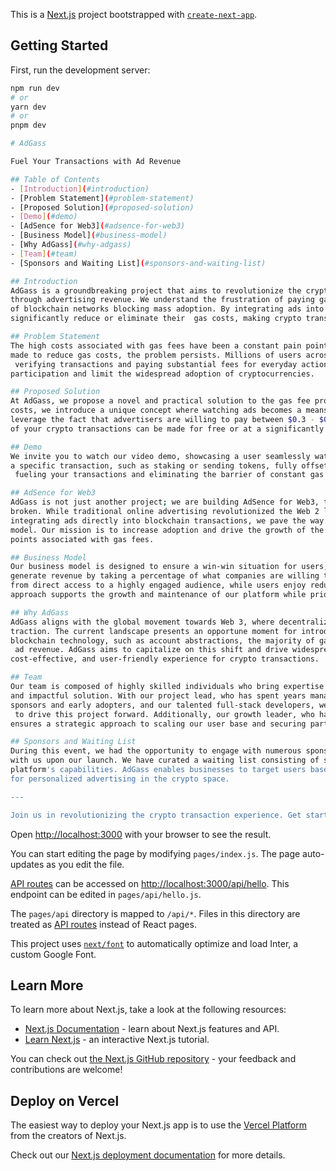 This is a [Next.js](https://nextjs.org/) project bootstrapped with [`create-next-app`](https://github.com/vercel/next.js/tree/canary/packages/create-next-app).

## Getting Started

First, run the development server:

```bash
npm run dev
# or
yarn dev
# or
pnpm dev

# AdGass

Fuel Your Transactions with Ad Revenue

## Table of Contents
- [Introduction](#introduction)
- [Problem Statement](#problem-statement)
- [Proposed Solution](#proposed-solution)
- [Demo](#demo)
- [AdSence for Web3](#adsence-for-web3)
- [Business Model](#business-model)
- [Why AdGass](#why-adgass)
- [Team](#team)
- [Sponsors and Waiting List](#sponsors-and-waiting-list)

## Introduction
AdGass is a groundbreaking project that aims to revolutionize the crypto transaction experience by offsetting gas fees 
through advertising revenue. We understand the frustration of paying gas fees, which often hinder the seamless utilization 
of blockchain networks blocking mass adoption. By integrating ads into the transaction process, AdGass enables users to 
significantly reduce or eliminate their  gas costs, making crypto transactions more affordable and accessible.

## Problem Statement
The high costs associated with gas fees have been a constant pain point for crypto users. While some efforts have been 
made to reduce gas costs, the problem persists. Millions of users across various blockchain networks face the burden of
 verifying transactions and paying substantial fees for everyday actions within the ecosystem. These costs often discourage 
participation and limit the widespread adoption of cryptocurrencies.

## Proposed Solution
At AdGass, we propose a novel and practical solution to the gas fee problem. Instead of solely focusing on reducing gas 
costs, we introduce a unique concept where watching ads becomes a means to offset gas fees on 90% of transactions. We 
leverage the fact that advertisers are willing to pay between $0.3 - $0.5 USD per viewer. This means that the majority
of your crypto transactions can be made for free or at a significantly reduced cost by engaging with sponsored content.

## Demo
We invite you to watch our video demo, showcasing a user seamlessly watching a sponsored ad and having the gas cost for 
a specific transaction, such as staking or sending tokens, fully offset. Witness firsthand the power of ad revenue in
 fueling your transactions and eliminating the barrier of constant gas fees.

## AdSence for Web3
AdGass is not just another project; we are building AdSence for Web3, targeting a +$100B industry that is currently 
broken. While traditional online advertising revolutionized the Web 2 landscape, Web 3 demands a fresh approach. By 
integrating ads directly into blockchain transactions, we pave the way for a sustainable and user-centric advertising 
model. Our mission is to increase adoption and drive the growth of the entire Web 3 ecosystem by removing the pain 
points associated with gas fees.

## Business Model
Our business model is designed to ensure a win-win situation for users, advertisers, and the AdGass platform. We 
generate revenue by taking a percentage of what companies are willing to pay per viewer of an ad. Advertisers benefit 
from direct access to a highly engaged audience, while users enjoy reduced or eliminated gas fees. This sustainable 
approach supports the growth and maintenance of our platform while prioritizing user experience and accessibility.

## Why AdGass
AdGass aligns with the global movement towards Web 3, where decentralized technologies and cryptocurrencies are gaining 
traction. The current landscape presents an opportune moment for introducing our solution. With advancements in 
blockchain technology, such as account abstractions, the majority of gas costs have become small enough to offset with
 ad revenue. AdGass aims to capitalize on this shift and drive widespread adoption by providing a seamless, 
cost-effective, and user-friendly experience for crypto transactions.

## Team
Our team is composed of highly skilled individuals who bring expertise in various areas, enabling us to deliver a robust 
and impactful solution. With our project lead, who has spent years managing devoloper realtions in web3 targeting major 
sponsors and early adopters, and our talented full-stack developers, we possess the necessary knowledge and experience
 to drive this project forward. Additionally, our growth leader, who has led successful initiatives in the AI industry, 
ensures a strategic approach to scaling our user base and securing partnerships.

## Sponsors and Waiting List
During this event, we had the opportunity to engage with numerous sponsors who expressed great interest in partnering 
with us upon our launch. We have curated a waiting list consisting of some of the biggest companies eager to leverage our 
platform's capabilities. AdGass enables businesses to target users based on wallet activity, opening up new avenues
for personalized advertising in the crypto space.

---

Join us in revolutionizing the crypto transaction experience. Get started with AdGass today and say goodbye to high gas fees!


```

Open [http://localhost:3000](http://localhost:3000) with your browser to see the result.

You can start editing the page by modifying `pages/index.js`. The page auto-updates as you edit the file.

[API routes](https://nextjs.org/docs/api-routes/introduction) can be accessed on [http://localhost:3000/api/hello](http://localhost:3000/api/hello). This endpoint can be edited in `pages/api/hello.js`.

The `pages/api` directory is mapped to `/api/*`. Files in this directory are treated as [API routes](https://nextjs.org/docs/api-routes/introduction) instead of React pages.

This project uses [`next/font`](https://nextjs.org/docs/basic-features/font-optimization) to automatically optimize and load Inter, a custom Google Font.

## Learn More

To learn more about Next.js, take a look at the following resources:

- [Next.js Documentation](https://nextjs.org/docs) - learn about Next.js features and API.
- [Learn Next.js](https://nextjs.org/learn) - an interactive Next.js tutorial.

You can check out [the Next.js GitHub repository](https://github.com/vercel/next.js/) - your feedback and contributions are welcome!

## Deploy on Vercel

The easiest way to deploy your Next.js app is to use the [Vercel Platform](https://vercel.com/new?utm_medium=default-template&filter=next.js&utm_source=create-next-app&utm_campaign=create-next-app-readme) from the creators of Next.js.

Check out our [Next.js deployment documentation](https://nextjs.org/docs/deployment) for more details.
